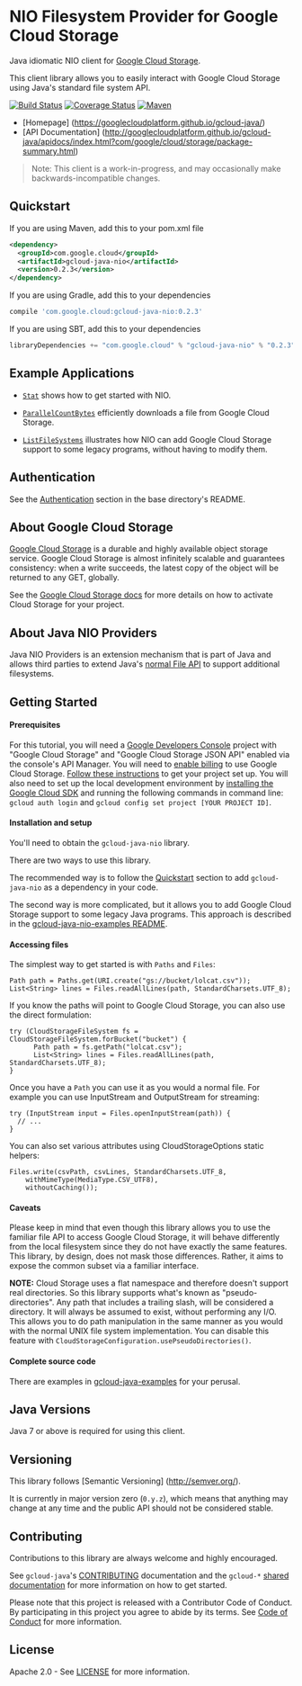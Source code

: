 NIO Filesystem Provider for Google Cloud Storage
================================================

Java idiomatic NIO client for [Google Cloud Storage](https://cloud.google.com/storage/).

This client library allows you to easily interact with Google Cloud Storage using Java's
standard file system API.

[![Build Status](https://travis-ci.org/GoogleCloudPlatform/gcloud-java.svg?branch=master)](https://travis-ci.org/GoogleCloudPlatform/gcloud-java)
[![Coverage Status](https://coveralls.io/repos/GoogleCloudPlatform/gcloud-java/badge.svg?branch=master)](https://coveralls.io/r/GoogleCloudPlatform/gcloud-java?branch=master)
[![Maven](https://img.shields.io/maven-central/v/com.google.cloud/gcloud-java-nio.svg)]( https://img.shields.io/maven-central/v/com.google.cloud/gcloud-java-nio.svg)

-  [Homepage] (https://googlecloudplatform.github.io/gcloud-java/)
-  [API Documentation] (http://googlecloudplatform.github.io/gcloud-java/apidocs/index.html?com/google/cloud/storage/package-summary.html)

> Note: This client is a work-in-progress, and may occasionally
> make backwards-incompatible changes.

Quickstart
----------
If you are using Maven, add this to your pom.xml file
```xml
<dependency>
  <groupId>com.google.cloud</groupId>
  <artifactId>gcloud-java-nio</artifactId>
  <version>0.2.3</version>
</dependency>
```
If you are using Gradle, add this to your dependencies
```Groovy
compile 'com.google.cloud:gcloud-java-nio:0.2.3'
```
If you are using SBT, add this to your dependencies
```Scala
libraryDependencies += "com.google.cloud" % "gcloud-java-nio" % "0.2.3"
```

Example Applications
-------------------

* [`Stat`](../../gcloud-java-examples/src/main/java/com/google/cloud/examples/nio/Stat.java) shows how to get started with NIO.

* [`ParallelCountBytes`](../../gcloud-java-examples/src/main/java/com/google/cloud/examples/nio/ParallelCountBytes.java) efficiently downloads a file from Google Cloud Storage.

* [`ListFileSystems`](../gcloud-java-nio-examples/README.md) illustrates how NIO can add Google Cloud Storage support to some legacy programs, without having to modify them.


Authentication
--------------

See the [Authentication](https://github.com/GoogleCloudPlatform/gcloud-java#authentication) section in the base directory's README.

About Google Cloud Storage
--------------------------

[Google Cloud Storage][cloud-storage] is a durable and highly available
object storage service. Google Cloud Storage is almost infinitely scalable
and guarantees consistency: when a write succeeds, the latest copy of the
object will be returned to any GET, globally.

See the [Google Cloud Storage docs][cloud-storage-activation] for more details on how to activate
Cloud Storage for your project.

About Java NIO Providers
------------------------

Java NIO Providers is an extension mechanism that is part of Java and allows third parties
to extend Java's [normal File API][java-file-api] to support additional filesystems.

Getting Started
---------------
#### Prerequisites
For this tutorial, you will need a [Google Developers Console](https://console.developers.google.com/) project with "Google Cloud Storage" and "Google Cloud Storage JSON API" enabled via the console's API Manager. You will need to [enable billing](https://support.google.com/cloud/answer/6158867?hl=en) to use Google Cloud Storage. [Follow these instructions](https://cloud.google.com/docs/authentication#preparation) to get your project set up. You will also need to set up the local development environment by [installing the Google Cloud SDK](https://cloud.google.com/sdk/) and running the following commands in command line: `gcloud auth login` and `gcloud config set project [YOUR PROJECT ID]`.

#### Installation and setup
You'll need to obtain the `gcloud-java-nio` library.

There are two ways to use this library.

The recommended way is to follow the [Quickstart](#quickstart) section to add `gcloud-java-nio` as a dependency in your code.

The second way is more complicated, but it allows you to add Google Cloud Storage support to some legacy Java programs.
This approach is described in the [gcloud-java-nio-examples README](../gcloud-java-nio-examples/README.md).

#### Accessing files

The simplest way to get started is with `Paths` and `Files`:

    Path path = Paths.get(URI.create("gs://bucket/lolcat.csv"));
    List<String> lines = Files.readAllLines(path, StandardCharsets.UTF_8);

If you know the paths will point to Google Cloud Storage, you can also use the direct
formulation:

    try (CloudStorageFileSystem fs = CloudStorageFileSystem.forBucket("bucket") {
          Path path = fs.getPath("lolcat.csv");
          List<String> lines = Files.readAllLines(path, StandardCharsets.UTF_8);
    }

Once you have a `Path` you can use it as you would a normal file. For example
you can use InputStream and OutputStream for streaming:

    try (InputStream input = Files.openInputStream(path)) {
      // ...
    }

You can also set various attributes using CloudStorageOptions static helpers:

    Files.write(csvPath, csvLines, StandardCharsets.UTF_8,
        withMimeType(MediaType.CSV_UTF8),
        withoutCaching());

#### Caveats

Please keep in mind that even though this library allows you to use the familiar file API
to access Google Cloud Storage, it will behave differently from the local filesystem since
they do not have exactly the same features. This library, by design, does not mask those differences.
Rather, it aims to expose the common subset via a familiar interface.

**NOTE:** Cloud Storage uses a flat namespace and therefore doesn't support real
directories. So this library supports what's known as "pseudo-directories". Any path that
includes a trailing slash, will be considered a directory. It will always be assumed to exist,
without performing any I/O. This allows you to do path manipulation in the same manner as you
would with the normal UNIX file system implementation. You can disable this feature with
`CloudStorageConfiguration.usePseudoDirectories()`.



#### Complete source code

There are examples in [gcloud-java-examples](../gcloud-java-examples/src/main/java/com/google/cloud/examples/nio/) for your perusal.

Java Versions
-------------

Java 7 or above is required for using this client.

Versioning
----------

This library follows [Semantic Versioning] (http://semver.org/).

It is currently in major version zero (``0.y.z``), which means that anything
may change at any time and the public API should not be considered
stable.

Contributing
------------

Contributions to this library are always welcome and highly encouraged.

See `gcloud-java`'s [CONTRIBUTING] documentation and the `gcloud-*` [shared documentation](https://github.com/GoogleCloudPlatform/gcloud-common/blob/master/contributing/readme.md#how-to-contribute-to-gcloud) for more information on how to get started.

Please note that this project is released with a Contributor Code of Conduct. By participating in this project you agree to abide by its terms. See [Code of Conduct][code-of-conduct] for more information.

License
-------

Apache 2.0 - See [LICENSE] for more information.


[CONTRIBUTING]:https://github.com/GoogleCloudPlatform/gcloud-java/blob/master/CONTRIBUTING.md
[code-of-conduct]:https://github.com/GoogleCloudPlatform/gcloud-java/blob/master/CODE_OF_CONDUCT.md#contributor-code-of-conduct
[LICENSE]: https://github.com/GoogleCloudPlatform/gcloud-java/blob/master/LICENSE
[TESTING]: https://github.com/GoogleCloudPlatform/gcloud-java/blob/master/TESTING.md#testing-code-that-uses-storage
[cloud-platform]: https://cloud.google.com/

[cloud-storage]: https://cloud.google.com/storage/
[cloud-storage-docs]: https://cloud.google.com/storage/docs/overview
[cloud-storage-create-bucket]: https://cloud.google.com/storage/docs/cloud-console#_creatingbuckets
[storage-api]: http://googlecloudplatform.github.io/gcloud-java/apidocs/index.html?com/google/cloud/storage/package-summary.html
[cloud-storage-activation]:https://cloud.google.com/storage/docs/signup?hl=en

[java-file-api]: https://docs.oracle.com/javase/7/docs/api/java/nio/file/Files.html